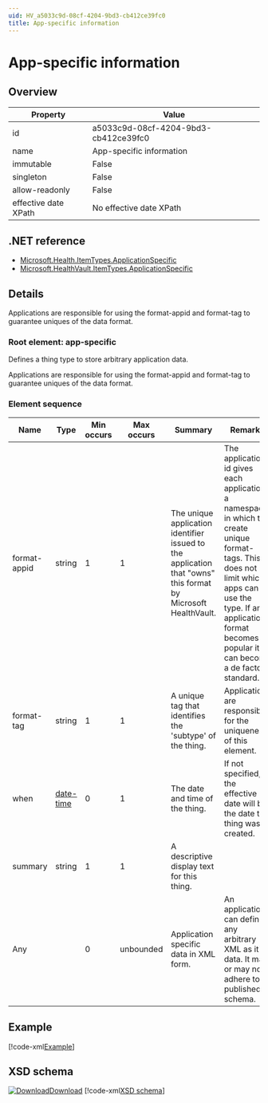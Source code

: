 ```yaml
---
uid: HV_a5033c9d-08cf-4204-9bd3-cb412ce39fc0
title: App-specific information
---
```


# App-specific information

## Overview

Property|Value
---|---
id|a5033c9d-08cf-4204-9bd3-cb412ce39fc0
name|App-specific information
immutable|False
singleton|False
allow-readonly|False
effective date XPath|No effective date XPath

## .NET reference
- [Microsoft.Health.ItemTypes.ApplicationSpecific](https://docs.microsoft.com/dotnet/api/microsoft.health.itemtypes.applicationspecific)
- [Microsoft.HealthVault.ItemTypes.ApplicationSpecific](https://docs.microsoft.com/dotnet/api/microsoft.healthvault.itemtypes.applicationspecific)

## Details
Applications are responsible for using the format-appid and format-tag to guarantee uniques of the data format.

<a name='app-specific'></a>

### Root element: app-specific

Defines a thing type to store arbitrary application data.

Applications are responsible for using the format-appid and format-tag to guarantee uniques of the data format.

### Element sequence

Name|Type|Min occurs|Max occurs|Summary|Remarks
---|---|---|---|---|---
format-appid|string|1|1|The unique application identifier issued to the application that "owns" this format by Microsoft HealthVault.|The application id gives each application a namespace in which to create unique format-tags. This does not limit which apps can use the type. If an application format becomes popular it can become a de facto standard.
format-tag|string|1|1|A unique tag that identifies the 'subtype' of the thing.|Applications are responsible for the uniqueness of this element.
when|[date-time](xref:HV_File_dates#date-time)|0|1|The date and time of the thing.|If not specified, the effective date will be the date the thing was created.
summary|string|1|1|A descriptive display text for this thing.|
Any||0|unbounded|Application specific data in XML form.|An application can define any arbitrary XML as it's data. It may or may not adhere to a published schema.

## Example
[!code-xml[Example](../sample-xml/a5033c9d-08cf-4204-9bd3-cb412ce39fc0.xml)]

## XSD schema
[![Download](/healthvault/images/download.png)Download](../xsd/application.xsd)
[!code-xml[XSD schema](../xsd/application.xsd)]
